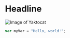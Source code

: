# Headline

![Image of Yaktocat](https://octodex.github.com/images/yaktocat.png)

``` javascript
var myVar = "Hello, world!";
```
